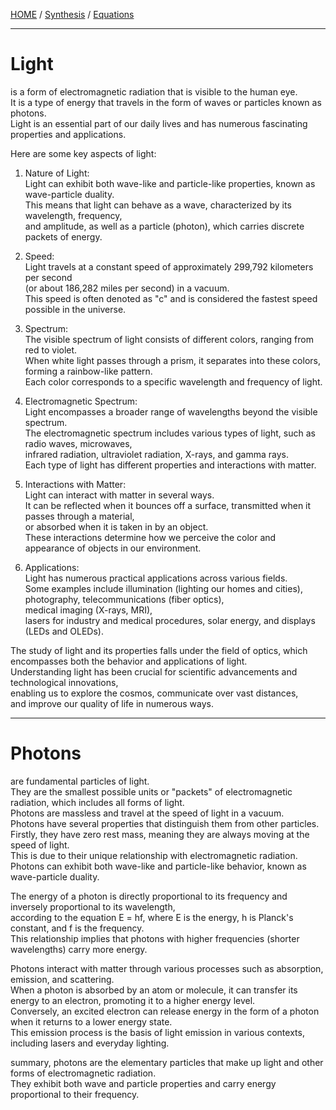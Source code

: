 [HOME](/README.md) / [Synthesis](./synthesis/readme.md) / [Equations](./equations/readme.md)  
   
-------------------

# Light   
  is a form of electromagnetic radiation that is visible to the human eye.    
   It is a type of energy that travels in the form of waves or particles known as photons.    
    Light is an essential part of our daily lives and has numerous fascinating properties and applications.   
   
Here are some key aspects of light:   

   1. Nature of Light:     
       Light can exhibit both wave-like and particle-like properties, known as wave-particle duality.    
        This means that light can behave as a wave, characterized by its wavelength, frequency,     
         and amplitude, as well as a particle (photon), which carries discrete packets of energy.    
    
  2. Speed:     
      Light travels at a constant speed of approximately 299,792 kilometers per second    
       (or about 186,282 miles per second) in a vacuum.    
        This speed is often denoted as "c" and is considered the fastest speed possible in the universe.     
    
  3. Spectrum:      
      The visible spectrum of light consists of different colors, ranging from red to violet.     
       When white light passes through a prism, it separates into these colors, forming a rainbow-like pattern.     
        Each color corresponds to a specific wavelength and frequency of light.     
     
  4. Electromagnetic Spectrum:     
      Light encompasses a broader range of wavelengths beyond the visible spectrum.   
       The electromagnetic spectrum includes various types of light, such as radio waves, microwaves,   
        infrared radiation, ultraviolet radiation, X-rays, and gamma rays.    
         Each type of light has different properties and interactions with matter.   
    
  5. Interactions with Matter:        
      Light can interact with matter in several ways.        
       It can be reflected when it bounces off a surface, transmitted when it passes through a material,     
        or absorbed when it is taken in by an object.      
         These interactions determine how we perceive the color and appearance of objects in our environment.     
     
  6. Applications:       
      Light has numerous practical applications across various fields.     
       Some examples include illumination (lighting our homes and cities), photography, telecommunications (fiber optics),      
        medical imaging (X-rays, MRI),     
        lasers for industry and medical procedures, solar energy, and displays (LEDs and OLEDs).    
    
  The study of light and its properties falls under the field of optics, which encompasses both the behavior and applications of light.     
   Understanding light has been crucial for scientific advancements and technological innovations,    
    enabling us to explore the cosmos, communicate over vast distances,     
     and improve our quality of life in numerous ways.    

-------------------

# Photons   
   are fundamental particles of light.    
    They are the smallest possible units or "packets" of electromagnetic radiation, which includes all forms of light.   
     Photons are massless and travel at the speed of light in a vacuum.    
     Photons have several properties that distinguish them from other particles.      
      Firstly, they have zero rest mass, meaning they are always moving at the speed of light.    
       This is due to their unique relationship with electromagnetic radiation.    
        Photons can exhibit both wave-like and particle-like behavior, known as wave-particle duality.    
 
   The energy of a photon is directly proportional to its frequency and inversely proportional to its wavelength,   
    according to the equation E = hf, where E is the energy, h is Planck's constant, and f is the frequency.    
     This relationship implies that photons with higher frequencies (shorter wavelengths) carry more energy.     
  
   Photons interact with matter through various processes such as absorption, emission, and scattering.    
    When a photon is absorbed by an atom or molecule, it can transfer its energy to an electron, promoting it to a higher energy level.    
     Conversely, an excited electron can release energy in the form of a photon when it returns to a lower energy state.     
      This emission process is the basis of light emission in various contexts, including lasers and everyday lighting.     

   summary, photons are the elementary particles that make up light and other forms of electromagnetic radiation.      
    They exhibit both wave and particle properties and carry energy proportional to their frequency.   
